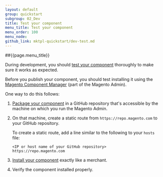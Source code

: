 ```yaml
---
layout: default
group: quickstart
subgroup: 02_Dev
title: Test your component
menu_title: Test your component
menu_order: 100
menu_node: 
github_link: mktpl-quickstart/dev-test.md
---
```


##{{page.menu_title}}

During development, you should <a href="{{ site.gdeurl21 }}extension-dev-guide/test-module.html">test your component</a> thoroughly to make sure it works as expected.

Before you publish your component, you should test installing it using the <a href="{{ site.gdeurl21 }}comp-mgr/bk-compman-upgrade-guide.html" target="_blank">Magento Component Manager</a> (part of the Magento Admin).

One way to do this follows:

1.	<a href="{{ site.gdeurl21 }}extension-dev-guide/package_module.html">Package your component</a> in a GitHub repository that's accessible by the machine on which you run the Magento Admin.
2.	On that machine, create a static route from `https://repo.magento.com` to your GitHub repository.

	To create a static route, add a line similar to the following to your `hosts` file:

		<IP or host name of your GitHub repository> https://repo.magento.com 

3.	<a href="{{ site.gdeurl21 }}comp-mgr/compman-main-pg.html#compman-access" target="_blank">Install your component</a> exactly like a merchant.
4.	Verify the component installed properly.
